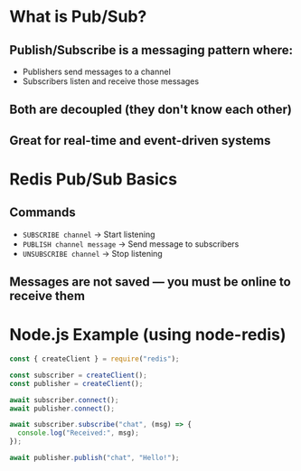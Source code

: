 # What is Pub/Sub?

## Publish/Subscribe is a messaging pattern where:

- Publishers send messages to a channel
- Subscribers listen and receive those messages

## Both are decoupled (they don't know each other)

## Great for real-time and event-driven systems

# Redis Pub/Sub Basics

## Commands

- `SUBSCRIBE channel` → Start listening
- `PUBLISH channel message` → Send message to subscribers
- `UNSUBSCRIBE channel` → Stop listening

## Messages are not saved — you must be online to receive them

# Node.js Example (using node-redis)

```javascript
const { createClient } = require("redis");

const subscriber = createClient();
const publisher = createClient();

await subscriber.connect();
await publisher.connect();

await subscriber.subscribe("chat", (msg) => {
  console.log("Received:", msg);
});

await publisher.publish("chat", "Hello!");
```
